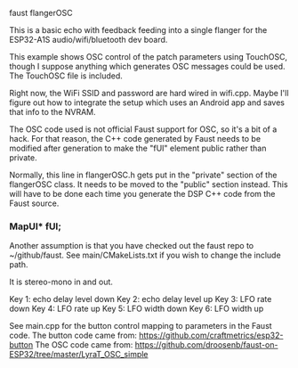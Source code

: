 faust flangerOSC

This is a basic echo with feedback feeding into a single flanger for the ESP32-A1S audio/wifi/bluetooth dev board.

This example shows OSC control of the patch parameters using TouchOSC, though I suppose anything which generates OSC messages could be used.  The TouchOSC file is included.

Right now, the WiFi SSID and password are hard wired in wifi.cpp.  Maybe I'll figure out how to integrate the setup which uses an Android app and saves that info to the NVRAM.

The OSC code used is not official Faust support for OSC, so it's a bit of a hack.  For that reason, the C++ code generated by Faust needs to be modified after generation to make the "fUI" element public rather than private.

Normally, this line in flangerOSC.h gets put in the "private" section of the flangerOSC class.  It needs to be moved to the "public" section instead.  This will have to be done each time you generate the DSP C++ code from the Faust source.

###         MapUI* fUI;

Another assumption is that you have checked out the faust repo to ~/github/faust.  See main/CMakeLists.txt if you wish to change the include path.

It is stereo-mono in and out.

Key 1: echo delay level down
Key 2: echo delay level up
Key 3: LFO rate down
Key 4: LFO rate up
Key 5: LFO width down
Key 6: LFO width up

See main.cpp for the button control mapping to parameters in the Faust code.
The button code came from: https://github.com/craftmetrics/esp32-button
The OSC code came from: https://github.com/droosenb/faust-on-ESP32/tree/master/LyraT_OSC_simple
